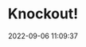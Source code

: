 ---
date: 2022-09-06 11:09:37
title: 'Knockout!'	
tags: [free]
price: Free	
link: Game Download via Discord	
discord: http://discord.gg/58xz8stdFX	
twitter: https://twitter.com/ProjectK_O
---